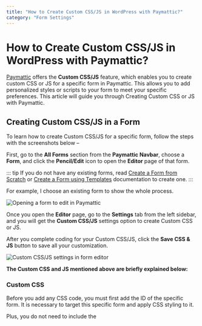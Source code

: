 ```yaml
---
title: "How to Create Custom CSS/JS in WordPress with Paymattic?"
category: "Form Settings"
---
```


# How to Create Custom CSS/JS in WordPress with Paymattic?

[Paymattic](https://paymattic.com/) offers the **Custom CSS/JS** feature, which enables you to create custom CSS or JS for a specific form in Paymattic. This allows you to add personalized styles or scripts to your form to meet your specific preferences. This article will guide you through Creating Custom CSS or JS with Paymattic.

## Creating Custom CSS/JS in a Form

To learn how to create Custom CSS/JS for a specific form, follow the steps with the screenshots below –

First, go to the **All Forms** section from the **Paymattic Navbar**, choose a **Form**, and click the **Pencil/Edit** icon to open the **Editor** page of that form.

::: tip
If you do not have any existing forms, read [Create a Form from Scratch](../form-editor/how-to-create-a-form-from-scratch-with-paymattic.md) or [Create a Form using Templates](../form-editor/simple-form-templates.md) documentation to create one.
:::

For example, I choose an existing form to show the whole process.

![Opening a form to edit in Paymattic](/images/form-settings/how-to-create-custom-css-js-in-wordpress-with-paymattic/1.-Open-desired-form-5-scaled.webp)

Once you open the **Editor** page, go to the **Settings** tab from the left sidebar, and you will get the **Custom CSS/JS** settings option to create Custom CSS or JS.

After you complete coding for your Custom CSS/JS, click the **Save CSS & JS** button to save all your customization.

![Custom CSS/JS settings in form editor](/images/form-settings/how-to-create-custom-css-js-in-wordpress-with-paymattic/2.-Settings-tab-and-Custom-CSSJS-option-scaled.webp)

**The Custom CSS and JS mentioned above are briefly explained below:**

### Custom CSS

Before you add any CSS code, you must first add the ID of the specific form. It is necessary to target this specific form and apply CSS styling to it.

Plus, you do not need to include the **<style>/<style>** tag in the Custom CSS panel.

### Custom Javascript (JS)

You can write javascript or jQuery in the custom JS panel. Your additional JS code will run after the form is initialized.

You do not need to include the **<script> </script>** tag in the Custom JS panel.

::: warning
Please write valid **JavaScript** code. Invalid JS code may break the Form. You can use the JavaScript variable **$form** to define the JavaScript DOM object of the form.
:::

This is the simple process of adding Custom CSS/JS to any Paymattic Forms!
::: tip Need Help?
If you have any further questions, concerns, or suggestions, please do not hesitate to contact our [support team](https://wpmanageninja.com/support-tickets/). Thank you.
:::